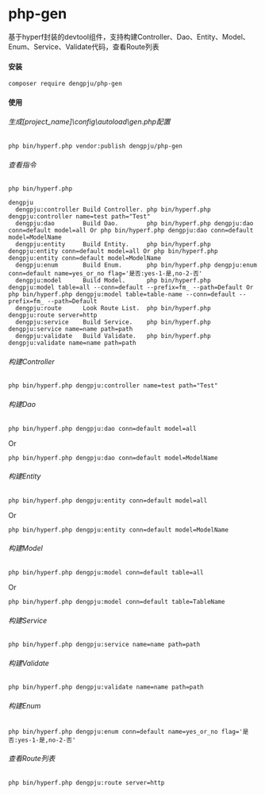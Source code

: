 # php-gen
基于hyperf封装的devtool组件，支持构建Controller、Dao、Entity、Model、Enum、Service、Validate代码，查看Route列表

#### 安装
```
composer require dengpju/php-gen
```

#### 使用

###### 生成[project_name]\config\autoload\gen.php配置
```
php bin/hyperf.php vendor:publish dengpju/php-gen
```


###### 查看指令
```
php bin/hyperf.php 

dengpju
  dengpju:controller Build Controller. php bin/hyperf.php dengpju:controller name=test path="Test"
  dengpju:dao        Build Dao.        php bin/hyperf.php dengpju:dao conn=default model=all Or php bin/hyperf.php dengpju:dao conn=default model=ModelName
  dengpju:entity     Build Entity.     php bin/hyperf.php dengpju:entity conn=default model=all Or php bin/hyperf.php dengpju:entity conn=default model=ModelName
  dengpju:enum       Build Enum.       php bin/hyperf.php dengpju:enum conn=default name=yes_or_no flag='是否:yes-1-是,no-2-否'
  dengpju:model      Build Model.      php bin/hyperf.php dengpju:model table=all --conn=default --prefix=fm_ --path=Default Or php bin/hyperf.php dengpju:model table=table-name --conn=default --prefix=fm_ --path=Default
  dengpju:route      Look Route List.  php bin/hyperf.php dengpju:route server=http
  dengpju:service    Build Service.    php bin/hyperf.php dengpju:service name=name path=path
  dengpju:validate   Build Validate.   php bin/hyperf.php dengpju:validate name=name path=path
```

###### 构建Controller
```
php bin/hyperf.php dengpju:controller name=test path="Test"
```

###### 构建Dao
```
php bin/hyperf.php dengpju:dao conn=default model=all 
```
Or 
```
php bin/hyperf.php dengpju:dao conn=default model=ModelName
```

###### 构建Entity
```
php bin/hyperf.php dengpju:entity conn=default model=all 
```
Or 
```
php bin/hyperf.php dengpju:entity conn=default model=ModelName
```

###### 构建Model
```
php bin/hyperf.php dengpju:model conn=default table=all 
```
Or 
```
php bin/hyperf.php dengpju:model conn=default table=TableName
```

###### 构建Service
```
php bin/hyperf.php dengpju:service name=name path=path
```

###### 构建Validate
```
php bin/hyperf.php dengpju:validate name=name path=path
```

###### 构建Enum
```
php bin/hyperf.php dengpju:enum conn=default name=yes_or_no flag='是否:yes-1-是,no-2-否'
```

###### 查看Route列表
```
php bin/hyperf.php dengpju:route server=http
```

